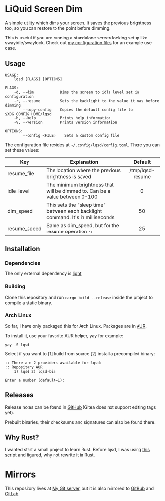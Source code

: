 # LiQuid Screen Dim
A simple utility which dims your screen. It saves the previous brightness too, so you can restore to the point before dimming.

This is useful if you are running a standalone screen locking setup like swayidle/swaylock. Check out [my configuration files](https://git.reekynet.com/ReekyMarko/dotfiles/src/branch/master/home/Scripts/swayidle.sh) for an example use case.

## Usage
```nosyntax
USAGE:
    lqsd [FLAGS] [OPTIONS]

FLAGS:
    -d, --dim            Dims the screen to idle level set in configuration
    -r, --resume         Sets the backlight to the value it was before dimming
        --copy-config    Copies the default config file to $XDG_CONFIG_HOME/lqsd
    -h, --help           Prints help information
    -V, --version        Prints version information

OPTIONS:
        --config <FILE>    Sets a custom config file
```
The configuration file resides at `~/.config/lqsd/config.toml`. There you can set these values:

| Key 			   | Explanation 																				  | Default 			|
| ---------------- | -------------------------------------------------------------------------------------------- | :-----------------: |
| resume_file 	   | The location where the previous brightness is saved                                          | /tmp/lqsd-resume    |
| idle_level       | The minimum brightness that will be dimmed to. Can be a value between 0-100                  | 0 					|
| dim_speed 	   | This sets the "sleep time" between each backlight command. It's in milliseconds              | 50 					|
| resume_speed     | Same as dim_speed, but for the resume operation `-r`              						  	  | 25  				|

## Installation

### Dependencies
The only external dependency is [light](https://github.com/haikarainen/light).

### Building
Clone this repository and run `cargo build --release` inside the project to compile a static binary.

### Arch Linux
So far, I have only packaged this for Arch Linux. Packages are in [AUR](https://aur.archlinux.org/packages/?K=lqsd).

To install it, use your favorite AUR helper, yay for example:
```nosyntax
yay -S lqsd
```
Select if you want to [1] build from source [2] install a precompiled binary:
```nosyntax
:: There are 2 providers available for lqsd:
:: Repository AUR
    1) lqsd 2) lqsd-bin

Enter a number (default=1):
```

## Releases
Release notes can be found in [GitHub](https://github.com/ReekyMarko/lqsd/releases) (Gitea does not support editing tags yet).

Prebuilt binaries, their checksums and signatures can also be found there.

## Why Rust?
I wanted start a small project to learn Rust. Before lqsd, I was using [this script](https://github.com/Bonnee/dotfiles/blob/wayland/scripts/bin/dim.sh) and figured, why not rewrite it in Rust.

# Mirrors
This repository lives at [My Git server](https://git.reekynet.com/ReekyMarko/lqsd), but it is also mirrored to [GitHub](https://github.com/ReekyMarko/lqsd) and [GitLab](https://gitlab.com/ReekyMarko/lqsd)

